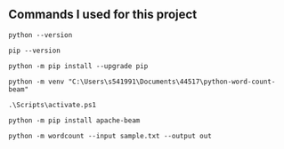 ## Commands I used for this project

`python --version`

`pip --version`

`python -m pip install --upgrade pip`

`python -m venv "C:\Users\s541991\Documents\44517\python-word-count-beam"`

 `.\Scripts\activate.ps1`


 `python -m pip install apache-beam`

 `python -m wordcount --input sample.txt --output out`